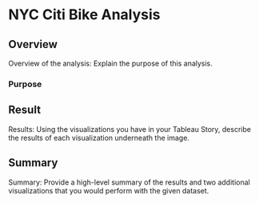 # NYC Citi Bike Analysis

## Overview

Overview of the analysis: Explain the purpose of this analysis.

### Purpose


## Result

Results: Using the visualizations you have in your Tableau Story, describe the results of each visualization underneath the image.

## Summary

Summary: Provide a high-level summary of the results and two additional visualizations that you would perform with the given dataset.
